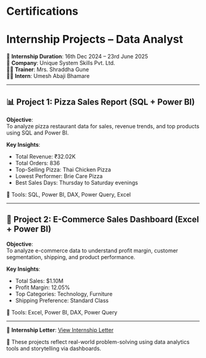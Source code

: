# Certifications

# Internship Projects – Data Analyst

🔖 **Internship Duration**: 16th Dec 2024 – 23rd June 2025  
🏢 **Company**: Unique System Skills Pvt. Ltd.  
👨‍🏫 **Trainer**: Mrs. Shraddha Gune  
🧑‍🎓 **Intern**: Umesh Abaji Bhamare

---

## 📊 Project 1: Pizza Sales Report (SQL + Power BI)

**Objective**:  
To analyze pizza restaurant data for sales, revenue trends, and top products using SQL and Power BI.

**Key Insights**:
- Total Revenue: ₹32.02K  
- Total Orders: 836  
- Top-Selling Pizza: Thai Chicken Pizza  
- Lowest Performer: Brie Care Pizza  
- Best Sales Days: Thursday to Saturday evenings  

🔧 Tools: SQL, Power BI, DAX, Power Query, Excel

---

## 🛒 Project 2: E-Commerce Sales Dashboard (Excel + Power BI)

**Objective**:  
To analyze e-commerce data to understand profit margin, customer segmentation, shipping, and product performance.

**Key Insights**:
- Total Sales: $1.10M  
- Profit Margin: 12.05%  
- Top Categories: Technology, Furniture  
- Shipping Preference: Standard Class  

🔧 Tools: Excel, Power BI, DAX, Power Query

---

📎 **Internship Letter**: [View Internship Letter](./Internship_Letter.pdf)

📌 These projects reflect real-world problem-solving using data analytics tools and storytelling via dashboards.
